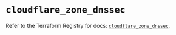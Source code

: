 # `cloudflare_zone_dnssec`

Refer to the Terraform Registry for docs: [`cloudflare_zone_dnssec`](https://registry.terraform.io/providers/cloudflare/cloudflare/4.37.0/docs/resources/zone_dnssec).
